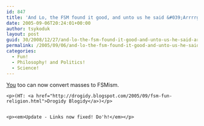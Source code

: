```yaml
---
id: 847
title: 'And Lo, the FSM found it good, and unto us he said &#039;Arrrrggh&#039;'
date: 2005-09-06T20:24:01+00:00
author: tsykoduk
layout: post
guid: 30/2008/12/27/and-lo-the-fsm-found-it-good-and-unto-us-he-said-arrrrggh
permalink: /2005/09/06/and-lo-the-fsm-found-it-good-and-unto-us-he-said-arrrrggh/
categories:
  - Fun!
  - Philosophy! and Politics!
  - Science!
---
```

<p><a href="http://www.gophergas.com/funstuff/flyingspaghettimonster.htm">You</a> too can now convert masses to FSMism.</p>


	<p>(HT: <a href="http://drogidy.blogspot.com/2005/09/fsm-fun-religion.html">Drogidy Blogidy</a>)</p>


	<p><em>Update - Links now fixed! Do'h!</em></p>